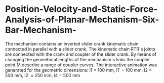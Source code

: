 # Position-Velocity-and-Static-Force-Analysis-of-Planar-Mechanism-Six-Bar-Mechanism-
The mechanism contains an inverted slider crank kinematic chain connected in parallel with a slider crank. The kinematic chain RTR´s joints are connected with the crank and coupler of the slider crank. By means of changing the geometrical lengths of the mechanism´s links the coupler point M describe a range of coupler curves. The interactive animation was generated for the geometric dimensions: l1 = 100 mm, l1´ = 100 mm, l2 = 500 mm, l2´ = 250 mm, l4 = 500 mm

